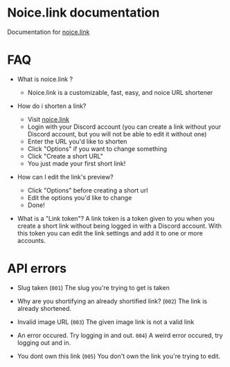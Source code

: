 # Noice.link documentation
Documentation for [noice.link](https://noice.link)

# FAQ
- What is noice.link ? 
  - Noice.link is a customizable, fast, easy, and noice URL shortener 

- How do i shorten a link? 
  - Visit [noice.link](https://noice.link)
  - Login with your Discord account (you can create a link without your Discord account, but you will not be able to edit it without one)
  - Enter the URL you'd like to shorten
  - Click "Options" if you want to change something
  - Click "Create a short URL"
  - You just made your first short link!

- How can I edit the link's preview?
  - Click "Options" before creating a short url
  - Edit the options you'd like to change
  - Done!

- What is a "Link token"? 
  A link token is a token given to you when you create a short link without being logged in with a Discord account. With this token you can edit the link settings and add it to one or more accounts.

# API errors
- Slug taken (`001`)
  The slug you're trying to get is taken
  
- Why are you shortifying an already shortified link? (`002`)
  The link is already shortened.

- Invalid image URL (`003`)
  The given image link is not a valid link

- An error occured. Try logging in and out. `004`)
  A weird error occured, try logging out and in.

- You dont own this link (`005`)
  You don't own the link you're trying to edit.